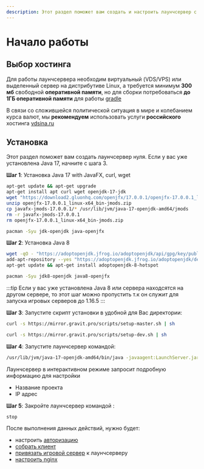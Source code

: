 ```yaml
---
description: Этот раздел поможет вам создать и настроить лаунчсервер с нуля
---
```


# Начало работы

## Выбор хостинга

Для работы лаунчсервера необходим виртуальный (VDS/VPS) или выделенный сервер на дистрибутиве Linux, а требуется минимум **300 мб** свободной **оперативной памяти**, но для сборки потребоваться **до 1ГБ оперативной памяти** для работы [gradle](https://ru.wikipedia.org/wiki/Gradle)

В связи со сложившейся политической ситуация в мире и колебанием курса валют, мы **рекомендуем** использовать услуги **российского** хостинга [vdsina.ru](https://vdsina.ru/?partner=f15513zd48)

## Установка

Этот раздел поможет вам создать лаунчсервер нуля. Если у вас уже установлена Java 17, начните с шага 3.

**Шаг 1**: Установка Java 17 with JavaFX, curl, wget

<CodeGroup>
  <CodeGroupItem title="Debian" active>

```bash
apt-get update && apt-get upgrade
apt-get install apt curl wget openjdk-17-jdk 
wget "https://download2.gluonhq.com/openjfx/17.0.0.1/openjfx-17.0.0.1_linux-x64_bin-jmods.zip"
unzip openjfx-17.0.0.1_linux-x64_bin-jmods.zip
cp javafx-jmods-17.0.0.1/* /usr/lib/jvm/java-17-openjdk-amd64/jmods
rm -r javafx-jmods-17.0.0.1
rm openjfx-17.0.0.1_linux-x64_bin-jmods.zip
```

  </CodeGroupItem>
    <CodeGroupItem title="ArchLinux">

```bash
pacman -Syu jdk-openjdk java-openjfx
```

  </CodeGroupItem>
</CodeGroup>

**Шаг 2**: Установка Java 8

<CodeGroup>
  <CodeGroupItem title="Debian" active>

```bash
wget -qO - "https://adoptopenjdk.jfrog.io/adoptopenjdk/api/gpg/key/public" | sudo apt-key add -
add-apt-repository --yes "https://adoptopenjdk.jfrog.io/adoptopenjdk/deb/"
apt-get update && apt-get install adoptopenjdk-8-hotspot
```

  </CodeGroupItem>
    <CodeGroupItem title="ArchLinux">

```bash
pacman -Syu jdk8-openjdk java8-openjfx
```

  </CodeGroupItem>
</CodeGroup>

:::tip
Eсли у вас уже установлена Java 8 или сервера находсятся на другом сервере, то этот шаг можно пропустить т.к он служит для запуска игровых серверов до 1.16.5
:::

**Шаг 3**: Запустите скрипт установки в удобной для Вас директории:

<CodeGroup>
  <CodeGroupItem title="master" active>

```bash
curl -s https://mirror.gravit.pro/scripts/setup-master.sh | sh
```

  </CodeGroupItem>

  <CodeGroupItem title="dev">

```bash
curl -s https://mirror.gravit.pro/scripts/setup-dev.sh | sh
```

  </CodeGroupItem>
</CodeGroup>

**Шаг 4**: Запустите лаунчсервер командой:

```bash
/usr/lib/jvm/java-17-openjdk-amd64/bin/java -javaagent:LaunchServer.jar -jar LaunchServer.jar;
```

Лаунчсервер в интерактивном режиме запросит подробную информацию для настройки

- Название проекта
- IP адрес

**Шаг 5**: Закройте лаунчсервер командой :

```bash
stop
```  

После выполнения данных действий, нужно будет:

- настроить [авторизацию](auth.md)
- [cобрать клиент](clients.md)
- [привязать игровой сервер](servers.html#привязка-игрового-сервера) к лаунчсерверу
- [настроить nginx](nginx.md)
